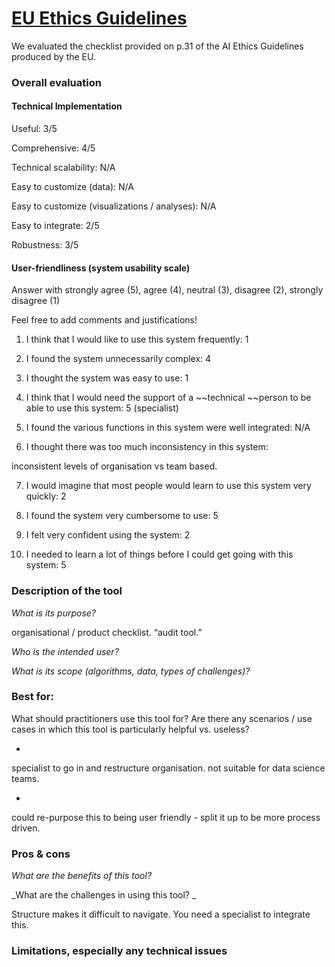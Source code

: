 # [EU Ethics Guidelines](https://ec.europa.eu/digital-single-market/en/news/draft-ethics-guidelines-trustworthy-ai)

We evaluated the checklist provided on p.31 of the AI Ethics Guidelines produced by the EU.

### Overall evaluation

#### Technical Implementation

Useful: 3/5

Comprehensive: 4/5

Technical scalability: N/A

Easy to customize (data): N/A

Easy to customize (visualizations / analyses): N/A

Easy to integrate: 2/5

Robustness: 3/5

#### User-friendliness (system usability scale)

Answer with strongly agree (5), agree (4), neutral (3), disagree (2), strongly disagree (1)

Feel free to add comments and justifications!

1. I think that I would like to use this system frequently: 1

2. I found the system unnecessarily complex: 4

3. I thought the system was easy to use: 1

4. I think that I would need the support of a ~~technical ~~person to be able to use this system: 5 (specialist)

5. I found the various functions in this system were well integrated: N/A

6. I thought there was too much inconsistency in this system:

inconsistent levels of organisation vs team based.

7. I would imagine that most people would learn to use this system very quickly: 2

8. I found the system very cumbersome to use: 5

9. I felt very confident using the system: 2

10. I needed to learn a lot of things before I could get going with this system: 5

### Description of the tool

_What is its purpose?_

organisational / product checklist. “audit tool.”

_Who is the intended user?_

_What is its scope (algorithms, data, types of challenges)?_

### Best for:

What should practitioners use this tool for? Are there any scenarios / use cases in which this tool is particularly helpful vs. useless?

-

specialist to go in and restructure organisation. not suitable for data science teams.

-

could re-purpose this to being user friendly - split it up to be more process driven.

### Pros & cons

_What are the benefits of this tool?_

_What are the challenges in using this tool? _

Structure makes it difficult to navigate. You need a specialist to integrate this.

### Limitations, especially any technical issues

##
